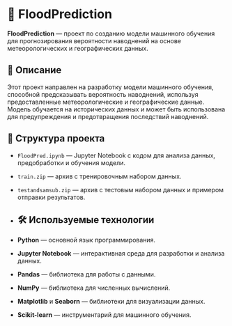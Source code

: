 # 🌊 FloodPrediction

**FloodPrediction** — проект по созданию модели машинного обучения для прогнозирования вероятности наводнений на основе метеорологических и географических данных.

## 📝 Описание

Этот проект направлен на разработку модели машинного обучения, способной предсказывать вероятность наводнений,
используя предоставленные метеорологические и географические данные. 
Модель обучается на исторических данных и может быть использована для предупреждения и предотвращения последствий наводнений.

## 📁 Структура проекта

- `FloodPred.ipynb` — Jupyter Notebook с кодом для анализа данных, предобработки и обучения модели.
- `train.zip` — архив с тренировочным набором данных.
- `testandsamsub.zip` — архив с тестовым набором данных и примером отправки результатов.

- ## 🛠️ Используемые технологии

- **Python** — основной язык программирования.
- **Jupyter Notebook** — интерактивная среда для разработки и анализа данных.
- **Pandas** — библиотека для работы с данными.
- **NumPy** — библиотека для численных вычислений.
- **Matplotlib** и **Seaborn** — библиотеки для визуализации данных.
- **Scikit-learn** — инструментарий для машинного обучения.

